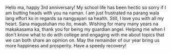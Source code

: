 Hello ma, happy 3rd anniversary! My school life has been hectic so sorry 
if I am butting heads with you na naman. I am just frustrated na parang 
wala lang effort ko in regards sa nangyayari sa health. Still, I love you
with all my heart. Sana magustuhan mo ito, mwah. Wishing for many many 
years na makakasama ka, thank you for being my guardian angel. Helping
me when I don't know what to do with college and engaging with me about
topics that we can both share an opinion on. May the remainder of our
year bring us more happiness and prosperity. Have a speedy recovery!

